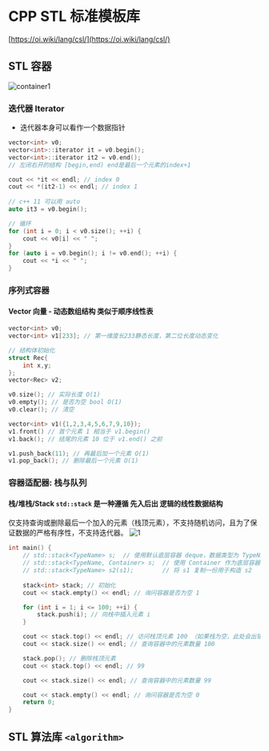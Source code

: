 # CPP STL 标准模板库

[https://oi.wiki/lang/csl/](https://oi.wiki/lang/csl/)

## STL 容器

<img src="//static.cdn.menci.xyz/oi-wiki/lang/csl/images/container1.png?h=2a-3bg" alt="container1"/>

### 迭代器 Iterator
* 迭代器本身可以看作一个数据指针
```c++
vector<int> v0;
vector<int>::iterator it = v0.begin();
vector<int>::iterator it2 = v0.end();
// 左闭右开的结构 [begin,end) end是最后一个元素的index+1

cout << *it << endl; // index 0
cout << *(it2-1) << endl; // index 1
    
// c++ 11 可以用 auto
auto it3 = v0.begin();

// 循环
for (int i = 0; i < v0.size(); ++i) {
    cout << v0[i] << " ";
}
for (auto i = v0.begin(); i != v0.end(); ++i) {
    cout << *i << " ";
}
```
### 序列式容器

#### Vector 向量 - 动态数组结构 类似于顺序线性表
```c++
vector<int> v0;
vector<int> v1[233]; // 第一维度长233静态长度，第二位长度动态变化

// 结构体初始化
struct Rec{
    int x,y;
};
vector<Rec> v2;
```

```c++
v0.size(); // 实际长度 O(1)
v0.empty(); // 是否为空 bool O(1)
v0.clear(); // 清空

vector<int> v1({1,2,3,4,5,6,7,9,10});
v1.front() // 首个元素 1 相当于 v1.begin()
v1.back(); // 结尾的元素 10 位于 v1.end() 之前 

v1.push_back(11); // 再最后加一个元素 O(1)
v1.pop_back(); // 删除最后一个元素 O(1)
```

### 容器适配器: **栈与队列**
#### 栈/堆栈/Stack `std::stack` 是一种遵循 **先入后出** 逻辑的线性数据结构
仅支持查询或删除最后一个加入的元素（栈顶元素），不支持随机访问，且为了保证数据的严格有序性，不支持迭代器。
<img src="//www.hello-algo.com/chapter_stack_and_queue/stack.assets/stack_operations.png" alt="1"/>

```c++
int main() {
    // std::stack<TypeName> s;  // 使用默认底层容器 deque，数据类型为 TypeName
    // std::stack<TypeName, Container> s;  // 使用 Container 作为底层容器
    // std::stack<TypeName> s2(s1);        // 将 s1 复制一份用于构造 s2
    
    stack<int> stack; // 初始化
    cout << stack.empty() << endl; // 询问容器是否为空 1

    for (int i = 1; i <= 100; ++i) {
        stack.push(i); // 向栈中插入元素 i
    }

    cout << stack.top() << endl; // 访问栈顶元素 100 （如果栈为空，此处会出错）
    cout << stack.size() << endl; // 查询容器中的元素数量 100

    stack.pop(); // 删除栈顶元素
    cout << stack.top() << endl; // 99

    cout << stack.size() << endl; // 查询容器中的元素数量 99

    cout << stack.empty() << endl; // 询问容器是否为空 0
    return 0;
}
```
## STL 算法库 `<algorithm>`